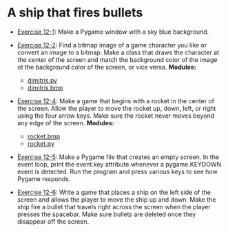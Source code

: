 # A ship that fires bullets

- [Exercise 12-1](exercise_12_01.py):
Make a Pygame window with a sky blue background.

- [Exercise 12-2](exercise_12_02/exercise_12_02.py):
Find a bitmap image of a game character you like or convert an image to a
bitmap. Make a class that draws the character at the center of the screen and
match the background color of the image ot the background color of the screen,
or vice versa.
**Modules:**
  - [dimitris.py](exercise_12_02/dimitris.py)
  - [dimitris.bmp](exercise_12_02/dimitris.bmp)

- [Exercise 12-4](exercise_12_04/exercise_12_04.py):
Make a game that begins with a rocket in the center of the screen. Allow the
player to move the rocket up, down, left, or right using the four arrow keys.
Make sure the rocket never moves beyond any edge of the screen.
**Modules:**
  - [rocket.bmp](exercise_12_04/rocket.bmp)
  - [rocket.py](exercise_12_04/rocket.py)

- [Exercise 12-5](exercise_12_05.py):
Make a Pygame file that creates an empty screen. In the event loop, print the
event.key attribute whenever a pygame.KEYDOWN event is detected. Run the
program and press various keys to see how Pygame responds.

- [Exercise 12-6](exercise_12_06.py):
Write a game that places a ship on the left side of the screen and allows the
player to move the ship up and down. Make the ship fire a bullet that travels
right across the screen when the player presses the spacebar. Make sure
bullets are deleted once they disappear off the screen.
